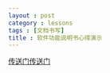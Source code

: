 ```yaml
---
layout : post
category : lessons
tags : [文档书写]
title : 软件功能说明书心得演示
---
```


<a href="/123456789.htm" title="软件功能说明书心得演示">传送门传送门</a>